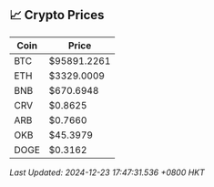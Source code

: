 ## 📈 Crypto Prices

| Coin | Price |
| ---- | ----- |
| BTC | $95891.2261 |
| ETH | $3329.0009 |
| BNB | $670.6948 |
| CRV | $0.8625 |
| ARB | $0.7660 |
| OKB | $45.3979 |
| DOGE | $0.3162 |

_Last Updated: 2024-12-23 17:47:31.536 +0800 HKT_